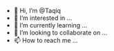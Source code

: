 - 👋 Hi, I’m @Taqiq
- 👀 I’m interested in ...
- 🌱 I’m currently learning ...
- 💞️ I’m looking to collaborate on ...
- 📫 How to reach me ...

<!---
Taqiq/Taqiq is a ✨ special ✨ repository because its `README.md` (this file) appears on your GitHub profile.
You can click the Preview link to take a look at your changes.
--->

